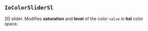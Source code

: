 ## `IoColorSliderSl`

2D slider. Modifies **saturation** and **level** of the color `value` in **hsl** color space.

<io-element-demo element="io-color-slider-sl"
  width="64px" height="64px"
  properties='{"value": [1, 0.5, 0, 1], "horizontal": true}'
  config='{"value": ["io-properties"]}
'></io-element-demo>
